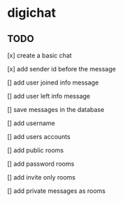 # digichat

## TODO

[x] create a basic chat

[x] add sender id before the message

[] add user joined info message

[] add user left info message

[] save messages in the database

[] add username

[] add users accounts

[] add public rooms

[] add password rooms

[] add invite only rooms

[] add private messages as rooms
